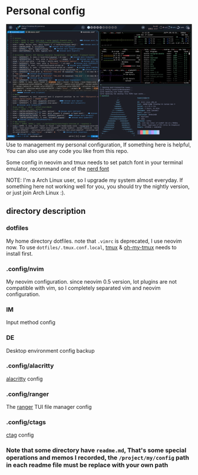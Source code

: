 # Personal config
![screenshot](./screenshot.png)
Use to management my personal configuration, If something here is helpful, You can also use any code you like from this repo.

Some config in neovim and tmux needs to set patch font in your terminal emulator, recommand one of the [nerd font](https://github.com/ryanoasis/nerd-fonts)

NOTE: I'm a Arch Linux user, so I upgrade my system almost everyday. If something here not working well for you, you should try the nightly version, or just join Arch Linux :).

## directory description
### dotfiles
My home directory dotfiles. note that `.vimrc` is deprecated, I use neovim now.
To use `dotfiles/.tmux.conf.local`, [tmux](https://github.com/tmux/tmux) & [oh-my-tmux](https://github.com/gpakosz/.tmux) needs to install first. 

### .config/nvim
My neovim configuration. since neovim 0.5 version, lot plugins are not compatible with vim, so I completely separated vim and neovim configuration. 

### IM
Input method config

### DE
Desktop environment config backup

### .config/alacritty
[alacritty](https://github.com/alacritty/alacritty) config

### .config/ranger
The [ranger](https://github.com/ranger/ranger) TUI file manager config

### .config/ctags
[ctag](https://ctags.io/) config

### Note that some directory have `readme.md`, That's some special operations and memos I recorded, the `/project/my/config` path in each readme file must be replace with your own path
